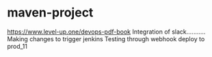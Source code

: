 # maven-project


https://www.level-up.one/devops-pdf-book
Integration of slack...........
Making changes to trigger jenkins
Testing through webhook
deploy to prod_11
